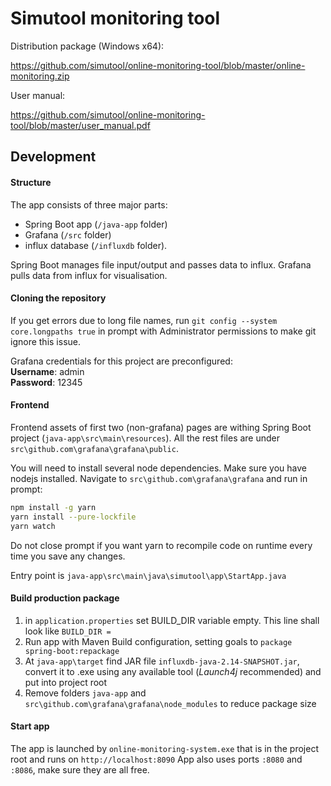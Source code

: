 # Simutool monitoring tool


Distribution package (Windows x64):

https://github.com/simutool/online-monitoring-tool/blob/master/online-monitoring.zip

User manual:

https://github.com/simutool/online-monitoring-tool/blob/master/user_manual.pdf


## Development

#### Structure
The app consists of three major parts: 
- Spring Boot app (`/java-app` folder)
- Grafana (`/src` folder) 
- influx database (`/influxdb` folder).

Spring Boot manages file input/output and passes data to influx. Grafana pulls data from influx for visualisation.


#### Cloning the repository

If you get errors due to long file names, run `git config --system core.longpaths true` in prompt with Administrator permissions to make git ignore this issue.

Grafana credentials for this project are preconfigured:<br>
**Username**: admin<br>
**Password**: 12345


#### Frontend

Frontend assets of first two (non-grafana) pages are withing Spring Boot project (`java-app\src\main\resources`).
All the rest files are under `src\github.com\grafana\grafana\public`.

You will need to install several node dependencies. Make sure you have nodejs installed. Navigate to `src\github.com\grafana\grafana` and run in prompt:

```bash
npm install -g yarn
yarn install --pure-lockfile
yarn watch
```
Do not close prompt if you want yarn to recompile code on runtime every time you save any changes.

Entry point is `java-app\src\main\java\simutool\app\StartApp.java`


#### Build production package

1. in `application.properties` set BUILD_DIR variable empty. This line shall look like `BUILD_DIR = `
2. Run app with Maven Build configuration, setting goals to `package spring-boot:repackage`
3. At `java-app\target` find JAR file `influxdb-java-2.14-SNAPSHOT.jar`, convert it to .exe using any available tool (*Launch4j* recommended) and put into project root
4. Remove folders `java-app` and `src\github.com\grafana\grafana\node_modules` to reduce package size

#### Start app
The app is launched by `online-monitoring-system.exe` that is in the project root and runs on `http://localhost:8090`
App also uses ports `:8080` and `:8086`, make sure they are all free.

